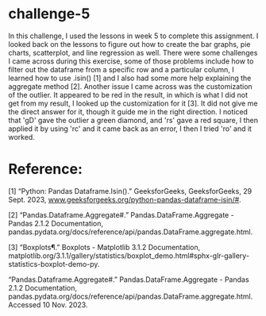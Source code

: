 # challenge-5
In this challenge, I used the lessons in week 5 to complete this assignment. I looked back on the lessons to figure out how to create the bar graphs, pie charts, scatterplot, and line regression as well. There were some challenges I came across during this exercise, some of those problems include how to filter out the dataframe from a specific row and a particular column, I learned how to use .isin() [1] and I also had some more help explaining the aggregate method [2]. Another issue I came across was the customization of the outlier. It appeared to be red in the result, in which is what I did not get from my result, I looked up the customization for it [3]. It did not give me the direct answer for it, though it guide me in the right direction. I noticed that 'gD' gave the outlier a green diamond, and 'rs' gave a red square, I then applied it by using 'rc' and it came back as an error, I then I tried 'ro' and it worked. 

# Reference:
[1] “Python: Pandas Dataframe.Isin().” GeeksforGeeks, GeeksforGeeks, 29 Sept. 2023, www.geeksforgeeks.org/python-pandas-dataframe-isin/#. 

[2] “Pandas.Dataframe.Aggregate#.” Pandas.DataFrame.Aggregate - Pandas 2.1.2 Documentation, pandas.pydata.org/docs/reference/api/pandas.DataFrame.aggregate.html.

[3] “Boxplots¶.” Boxplots - Matplotlib 3.1.2 Documentation, matplotlib.org/3.1.1/gallery/statistics/boxplot_demo.html#sphx-glr-gallery-statistics-boxplot-demo-py.

“Pandas.Dataframe.Aggregate#.” Pandas.DataFrame.Aggregate - Pandas 2.1.2 Documentation, pandas.pydata.org/docs/reference/api/pandas.DataFrame.aggregate.html. Accessed 10 Nov. 2023. 
